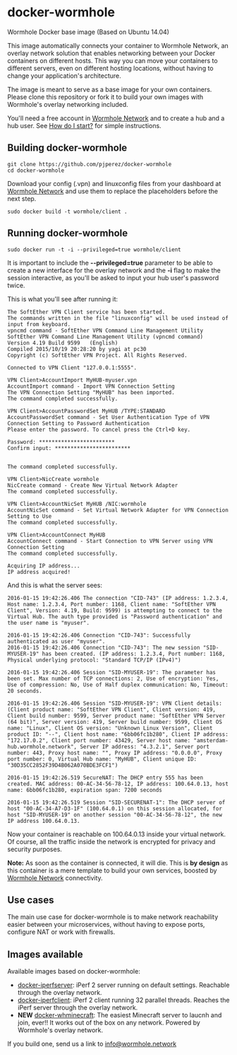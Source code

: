 # docker-wormhole
Wormhole Docker base image (Based on Ubuntu 14.04)

This image automatically connects your container to Wormhole Network, an overlay network solution that enables networking between your Docker containers on different hosts. This way you can move your containers to different servers, even on different hosting locations, without having to change your application's architecture.

The image is meant to serve as a base image for your own containers. Please clone this repository or fork it to build your own images with Wormhole's overlay networking included.

You'll need a free account in [Wormhole Network](https://wormhole.network) and to create a hub and a hub user. See [How do I start?](https://wormhole.zendesk.com/hc/en-gb/articles/207287035) for simple instructions.

## Building docker-wormhole

    git clone https://github.com/pjperez/docker-wormhole
    cd docker-wormhole

Download your config (.vpn) and linuxconfig files from your dashboard at [Wormhole Network](https://wormhole.network) and use them to replace the placeholders before the next step.

    sudo docker build -t wormhole/client .
  
## Running docker-wormhole

    sudo docker run -t -i --privileged=true wormhole/client

It is important to include the **--privileged=true** parameter to be able to create a new interface for the overlay network and the **-i** flag to make the session interactive, as you'll be asked to input your hub user's password twice.

This is what you'll see after running it:

	The SoftEther VPN Client service has been started.
	The commands written in the file "linuxconfig" will be used instead of input from keyboard.
	vpncmd command - SoftEther VPN Command Line Management Utility
	SoftEther VPN Command Line Management Utility (vpncmd command)
	Version 4.19 Build 9599   (English)
	Compiled 2015/10/19 20:28:20 by yagi at pc30
	Copyright (c) SoftEther VPN Project. All Rights Reserved.
	
	Connected to VPN Client "127.0.0.1:5555".
	
	VPN Client>AccountImport MyHUB-myuser.vpn
	AccountImport command - Import VPN Connection Setting
	The VPN Connection Setting "MyHUB" has been imported.
	The command completed successfully.
	
	VPN Client>AccountPasswordSet MyHUB /TYPE:STANDARD
	AccountPasswordSet command - Set User Authentication Type of VPN Connection Setting to Password Authentication
	Please enter the password. To cancel press the Ctrl+D key.
	
	Password: ************************
	Confirm input: ************************
	
	
	The command completed successfully.
	
	VPN Client>NicCreate wormhole
	NicCreate command - Create New Virtual Network Adapter
	The command completed successfully.
	
	VPN Client>AccountNicSet MyHUB /NIC:wormhole
	AccountNicSet command - Set Virtual Network Adapter for VPN Connection Setting to Use
	The command completed successfully.
	
	VPN Client>AccountConnect MyHUB
	AccountConnect command - Start Connection to VPN Server using VPN Connection Setting
	The command completed successfully.
	
	Acquiring IP address...
	IP address acquired!
	
And this is what the server sees:

	2016-01-15 19:42:26.406 The connection "CID-743" (IP address: 1.2.3.4, Host name: 1.2.3.4, Port number: 1168, Client name: "SoftEther VPN Client", Version: 4.19, Build: 9599) is attempting to connect to the Virtual Hub. The auth type provided is "Password authentication" and the user name is "myuser".
	
	2016-01-15 19:42:26.406 Connection "CID-743": Successfully authenticated as user "myuser".
	2016-01-15 19:42:26.406 Connection "CID-743": The new session "SID-MYUSER-19" has been created. (IP address: 1.2.3.4, Port number: 1168, Physical underlying protocol: "Standard TCP/IP (IPv4)")
	
	2016-01-15 19:42:26.406 Session "SID-MYUSER-19": The parameter has been set. Max number of TCP connections: 2, Use of encryption: Yes, Use of compression: No, Use of Half duplex communication: No, Timeout: 20 seconds.
	
	2016-01-15 19:42:26.406 Session "SID-MYUSER-19": VPN Client details: (Client product name: "SoftEther VPN Client", Client version: 419, Client build number: 9599, Server product name: "SoftEther VPN Server (64 bit)", Server version: 419, Server build number: 9599, Client OS name: "Linux", Client OS version: "Unknown Linux Version", Client product ID: "--", Client host name: "6bb06fc1b280", Client IP address: "172.17.0.2", Client port number: 43429, Server host name: "amsterdam-hub.wormhole.network", Server IP address: "4.3.2.1", Server port number: 443, Proxy host name: "", Proxy IP address: "0.0.0.0", Proxy port number: 0, Virtual Hub name: "MyHUB", Client unique ID: "30D35CC2852F39D4B062A070BDE3FCF1")
	
	2016-01-15 19:42:26.519 SecureNAT: The DHCP entry 555 has been created. MAC address: 00-AC-34-56-78-12, IP address: 100.64.0.13, host name: 6bb06fc1b280, expiration span: 7200 seconds
	
	2016-01-15 19:42:26.519 Session "SID-SECURENAT-1": The DHCP server of host "00-AC-34-A7-D3-1F" (100.64.0.1) on this session allocated, for host "SID-MYUSER-19" on another session "00-AC-34-56-78-12", the new IP address 100.64.0.13.

Now your container is reachable on 100.64.0.13 inside your virtual network. Of course, all the traffic inside the network is encrypted for privacy and security purposes.

**Note:** As soon as the container is connected, it will die. This is **by design** as this container is a mere template to build your own services, boosted by [Wormhole Network](https://wormhole.network) connectivity.

## Use cases

The main use case for docker-wormhole is to make network reachability easier between your microservices, without having to expose ports, configure NAT or work with firewalls.

## Images available

Available images based on docker-wormhole:

- [docker-iperfserver](https://github.com/pjperez/docker-iperfserver): iPerf 2 server running on default settings. Reachable through the overlay network.
- [docker-iperfclient](https://github.com/pjperez/docker-iperfclient): iPerf 2 client running 32 parallel threads. Reaches the iPerf server through the overlay network.
- **NEW** [docker-whminecraft](https://github.com/pjperez/docker-whminecraft): The easiest Minecraft server to laucnh and join, ever!! It works out of the box on any network. Powered by Wormhole's overlay network.

If you build one, send us a link to info@wormhole.network
